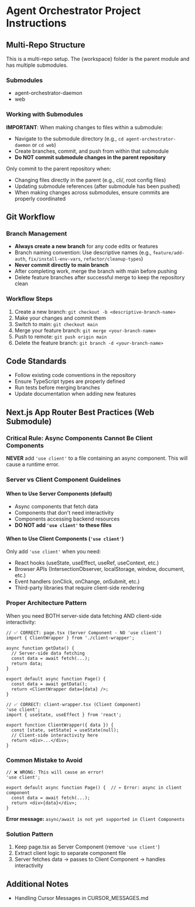 # Agent Orchestrator Project Instructions

## Multi-Repo Structure
This is a multi-repo setup. The {workspace} folder is the parent module and has multiple submodules.

### Submodules
- agent-orchestrator-daemon
- web

### Working with Submodules
**IMPORTANT**: When making changes to files within a submodule:
- Navigate to the submodule directory (e.g., `cd agent-orchestrator-daemon` or `cd web`)
- Create branches, commit, and push from within that submodule
- **Do NOT commit submodule changes in the parent repository**

Only commit to the parent repository when:
- Changing files directly in the parent (e.g., cli/, root config files)
- Updating submodule references (after submodule has been pushed)
- When making changes across submodules, ensure commits are properly coordinated

## Git Workflow

### Branch Management
- **Always create a new branch** for any code edits or features
- Branch naming convention: Use descriptive names (e.g., `feature/add-auth`, `fix/install-env-vars`, `refactor/cleanup-types`)
- **Never commit directly to main branch**
- After completing work, merge the branch with main before pushing
- Delete feature branches after successful merge to keep the repository clean

### Workflow Steps
1. Create a new branch: `git checkout -b <descriptive-branch-name>`
2. Make your changes and commit them
3. Switch to main: `git checkout main`
4. Merge your feature branch: `git merge <your-branch-name>`
5. Push to remote: `git push origin main`
6. Delete the feature branch: `git branch -d <your-branch-name>`

## Code Standards
- Follow existing code conventions in the repository
- Ensure TypeScript types are properly defined
- Run tests before merging branches
- Update documentation when adding new features

## Next.js App Router Best Practices (Web Submodule)

### Critical Rule: Async Components Cannot Be Client Components
**NEVER** add `'use client'` to a file containing an async component. This will cause a runtime error.

### Server vs Client Component Guidelines

#### When to Use Server Components (default)
- Async components that fetch data
- Components that don't need interactivity
- Components accessing backend resources
- **DO NOT add `'use client'` to these files**

#### When to Use Client Components (`'use client'`)
Only add `'use client'` when you need:
- React hooks (useState, useEffect, useRef, useContext, etc.)
- Browser APIs (IntersectionObserver, localStorage, window, document, etc.)
- Event handlers (onClick, onChange, onSubmit, etc.)
- Third-party libraries that require client-side rendering

### Proper Architecture Pattern
When you need BOTH server-side data fetching AND client-side interactivity:

```tsx
// ✅ CORRECT: page.tsx (Server Component - NO 'use client')
import { ClientWrapper } from './client-wrapper';

async function getData() {
  // Server-side data fetching
  const data = await fetch(...);
  return data;
}

export default async function Page() {
  const data = await getData();
  return <ClientWrapper data={data} />;
}

// ✅ CORRECT: client-wrapper.tsx (Client Component)
'use client';
import { useState, useEffect } from 'react';

export function ClientWrapper({ data }) {
  const [state, setState] = useState(null);
  // Client-side interactivity here
  return <div>...</div>;
}
```

### Common Mistake to Avoid
```tsx
// ❌ WRONG: This will cause an error!
'use client';

export default async function Page() {  // ← Error: async in client component
  const data = await fetch(...);
  return <div>{data}</div>;
}
```

**Error message:** `async/await is not yet supported in Client Components`

### Solution Pattern
1. Keep page.tsx as Server Component (remove `'use client'`)
2. Extract client logic to separate component file
3. Server fetches data → passes to Client Component → handles interactivity

## Additional Notes
- Handling Cursor Messages in CURSOR_MESSAGES.md